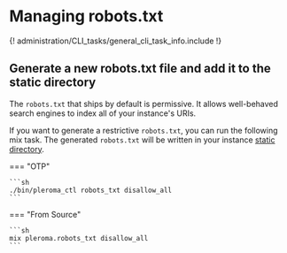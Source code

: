 # Managing robots.txt

{! administration/CLI_tasks/general_cli_task_info.include !}

## Generate a new robots.txt file and add it to the static directory

The `robots.txt` that ships by default is permissive. It allows well-behaved search engines to index all of your instance's URIs.

If you want to generate a restrictive `robots.txt`, you can run the following mix task. The generated `robots.txt` will be written in your instance [static directory](../../../configuration/static_dir/).

=== "OTP"

    ```sh
    ./bin/pleroma_ctl robots_txt disallow_all
    ```

=== "From Source"

    ```sh
    mix pleroma.robots_txt disallow_all
    ```
